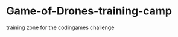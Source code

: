Game-of-Drones-training-camp
============================

training zone for the codingames challenge
